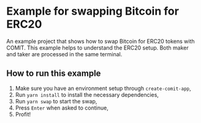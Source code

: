 # Example for swapping Bitcoin for ERC20

An example project that shows how to swap Bitcoin for ERC20 tokens with COMIT.
This example helps to understand the ERC20 setup.
Both maker and taker are processed in the same terminal.

## How to run this example

1. Make sure you have an environment setup through `create-comit-app`,
2. Run `yarn install` to install the necessary dependencies,
3. Run `yarn swap` to start the swap,
4. Press `Enter` when asked to continue,
5. Profit!
